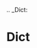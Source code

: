 [//]: # (THE CONTENT BELOW IS GENERATED. DO NOT EDIT.)
.. _Dict:

# Dict
[//]: # (ADD YOUR NOTES BELOW. THESE WILL BE PICKED EVERY TIME THE DOCS ARE REGENERATED. //end)
